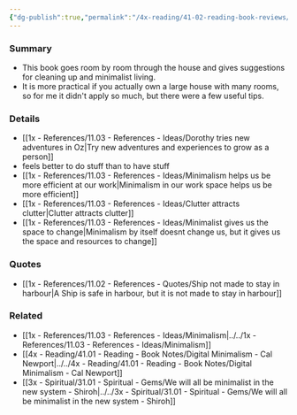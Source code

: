 ```yaml
---
{"dg-publish":true,"permalink":"/4x-reading/41-02-reading-book-reviews/the-minimalist-home-a-room-by-room-guide-to-a-decluttered-refocused-life-joshua-becker/","title":"The Minimalist Home A Room-by-Room Guide to a Decluttered Refocused Life - Joshua Becker"}
---
```



### Summary
- This book goes room by room through the house and gives suggestions for cleaning up and minimalist living.
- It is more practical if you actually own a large house with many rooms, so for me it didn't apply so much, but there were a few useful tips.

### Details
- [[1x - References/11.03 - References - Ideas/Dorothy tries new adventures in Oz\|Try new adventures and experiences to grow as a person]]
- feels better to do stuff than to have stuff
- [[1x - References/11.03 - References - Ideas/Minimalism helps us be more efficient at our work\|Minimalism in our work space helps us be more efficient]]
- [[1x - References/11.03 - References - Ideas/Clutter attracts clutter\|Clutter attracts clutter]]
- [[1x - References/11.03 - References - Ideas/Minimalist gives us the space to change\|Minimalism by itself doesnt change us, but it gives us the space and resources to change]]

### Quotes
- [[1x - References/11.02 - References - Quotes/Ship not made to stay in harbour\|A Ship is safe in harbour, but it is not made to stay in harbour]]

### Related
- [[1x - References/11.03 - References - Ideas/Minimalism\|../../1x - References/11.03 - References - Ideas/Minimalism]]
- [[4x - Reading/41.01 - Reading - Book Notes/Digital Minimalism - Cal Newport\|../../4x - Reading/41.01 - Reading - Book Notes/Digital Minimalism - Cal Newport]]
- [[3x - Spiritual/31.01 - Spiritual - Gems/We will all be minimalist in the new system - Shiroh\|../../3x - Spiritual/31.01 - Spiritual - Gems/We will all be minimalist in the new system - Shiroh]]





